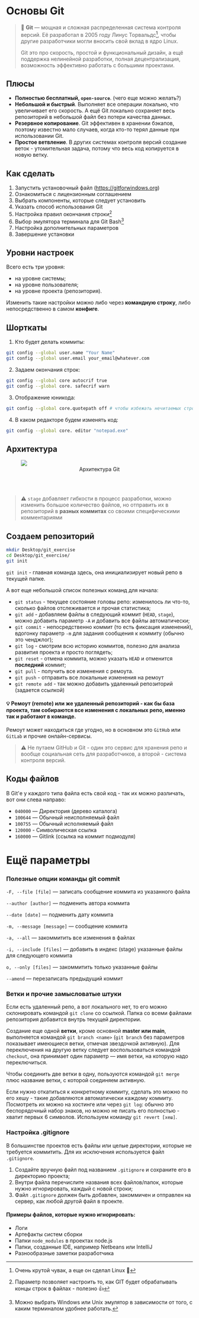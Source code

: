 # Основы Git

> :book: **Git** — мощная и сложная распределенная система контроля версий. Её разработал в 2005 году Линус Торвальдс[^1], чтобы другие разработчики могли вносить свой вклад в ядро Linux. 
> 
> Git это про скорость, простой и функциональный дизайн, а ещё поддержка нелинейной разработки, полная децентрализация, возможность эффективно работать с большими проектами.

## Плюсы

- **Полностью бесплатный, `open-source`**. (чего еще можно желать?)
- **Небольшой и быстрый**. Выполняет все операции локально, что увеличивает его скорость. А ещё Git локально сохраняет весь репозиторий в небольшой файл без потери качества данных.
- **Резервное копирование**. Git эффективен в хранении бэкапов, поэтому известно мало случаев, когда кто-то терял данные при использовании Git.
- **Простое ветвление**. В других системах контроля версий создание веток - утомительная задача, потому что весь код копируется в новую ветку.

## Как сделать

1. Запустить установочный файл (https://gitforwindows.org)
2. Ознакомиться с лицензионным соглашением
3. Выбрать компоненты, которые следует установить
4. Указать способ использования Git
5. Настройка правил окончания строки[^2]
6. Выбор эмулятора терминала для Git Bash[^3]
7. Настройка дополнительных параметров
8. Завершение установки

## Уровни настроек

Всего есть три уровня: 

- на уровне системы;
- на уровне пользователя;
- на уровне проекта (репозитория).

Изменить такие настройки можно либо через **командную строку**, либо непосредственно в самом **конфиге**.

## Шорткаты

1. Кто будет делать коммиты:

```bash
git config --global user.name "Your Name"
git config --global user.email your_email@whatever.com
```

2. Задаем окончания строк:

```bash
git config --global core autocrif true
git config --global core. safecrif warn
```

3. Отображение юникода:

```bash
git config --global core.quotepath off # чтобы избежать нечитаемых строк
```

4. В каком редакторе будем изменять код:

```bash
git config --global core. editor "notepad.exe"
```

## Архитектура

<figure>
  <img src='https://user-images.githubusercontent.com/74786850/234913281-088340e9-5498-4dfc-a620-2148f27188b9.png'>
  <figcaption align='center'>Архитектура Git</figcaption>
</figure>

<br><br>

> :warning: `stage` добавляет гибкости в процесс разработки, можно изменить большое количество файлов, но отправить их в репозиторий в **разных коммитах** со своими специфическими комментариями

## Создаем репозиторий

```bash
mkdir Desktop/git_exercise
cd Desktop/git_exercise/
git init
```

`git init` - главная команда здесь, она инициализирует новый репо в текущей папке.

А вот еще небольшой список полезных команд для начала:

- `git status` - текущее состояние головы репо: изменилось ли что-то, сколько файлов отслеживается и прочая статистика;
- `git add` - добавляем файлы в следующий коммит (`HEAD`, `stage`), можно добавить параметр `-A` и добавить все файлы автоматически;
- `git commit` - непосредственно коммит (то есть фиксация изменений), вдогонку параметр `-m` для задания сообщения к коммиту (обычно это ченджлог);
- `git log` - смотрим всю историю коммитов, полезно для анализа развития проекта и просто поглядеть;
- `git reset` - отмена коммита, можно указать `HEAD` и отменится **последний** коммит;
- `git pull` - получить все изменения с ремоута.
- `git push` - отправить все локальные изменения на ремоут
- `git remote add` - так можно добавить удаленный репозиторий (задается ссылкой)

#### :bulb: Ремоут (remote) или же удаленный репозиторий - как бы база проекта, там собираются все изменения с локальных репо, именно так и работают в команде.

Ремоут может находиться где угодно, но в основном это `GitHub` или `GitLab` и прочие онлайн-сервисы.

> :warning: Не путаем GitHub и Git - один это сервис для хранения репо и вообще социальная сеть для разработчиков, а второй - система контроля версий.

## Коды файлов

В Git'е у каждого типа файла есть свой код - так их можно различать, вот они слева направо:

- `040000` — Директория (дерево каталога)
- `100644` — Обычный неисполняемый файл
- `100755` — Обычный исполняемый файл
- `120000` - Символическая ссылка
- `160000` — Gitlink (ссылка на коммит подмодуля)

# Ещё параметры

### Полезные опции команды git commit

`-F, --file [file]` — записать сообщение коммита из указанного файла

`--author [author]` — подменить автора коммита

`--date [date]` — подменить дату коммита

`-m, --message [message]` — сообщение коммита

`-a, --all` — закоммитить все изменения в файлах

`-i, --include [files]` — добавить в индекс (stage) указанные файлы для следующего коммита

`o, --only [files]` — закоммитить только указанные файлы

`--amend` — перезаписать предыдущий коммит

### Ветки и прочие замысловатые штуки

Если есть удаленный репо, а вот локального нет, то его можно склонировать командой `git clone` со ссылкой. Папка со всеми файлами репозитория добавится внутрь текущей директории.

Создание еще одной **ветки**, кроме основной **master или main**, выполняется командой 
`git branch <name>` (`git branch` без параметров показывает имеющиеся ветки, отмечая звездочкой активную). Для переключения на другую ветку следует воспользоваться командой `checkout`, она принимает один параметр — имя ветки, на которую надо переключиться.

Чтобы соединить две ветки в одну, пользуются командой `git merge` плюс название ветки, с которой соединяем активную.

Если нужно откатиться к конкретному коммиту, сделать это можно по его хешу - такие добавляются автоматически каждому коммиту. 
Посмотреть их можно на хостинге или через `git log`: обычно это беспорядочный набор знаков, но можно не писать его полностью - хватит первых 6 символов.
Используем команду `git revert [хеш]`.

### Настройка .gitignore

В большинстве проектов есть файлы или целые директории, которые не требуется коммитить. Для их исключения используется файл `.gitignore`.

1. Создайте вручную файл под названием `.gitignore` и сохраните его в директорию проекта;
2. Внутри файла перечислите названия всех файлов/папок, которые нужно игнорировать, каждый с новой строки;
3. Файл `.gitignore` должен быть добавлен, закоммичен и отправлен на сервер, как любой другой файл в проекте.

#### Примеры файлов, которые нужно игнорировать:

- Логи
- Артефакты систем сборки
- Папки `node_modules` в проектах node.js
- Папки, созданные IDE, например Netbeans или IntelliJ
- Разнообразные заметки разработчика

[^1]: Очень крутой чувак, а еще он сделал Linux 🐧
[^2]: Параметр позволяет настроить то, как GIT будет обрабатывать концы строк в файлах - полезно 👍
[^3]: Можно выбрать Windows или Unix эмулятор в зависимости от того, с каким терминалом удобнее работать.
